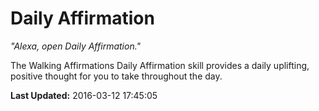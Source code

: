 # Daily Affirmation
*"Alexa, open Daily Affirmation."*

The Walking Affirmations Daily Affirmation skill provides a daily uplifting, positive thought for you to take throughout the day.

**Last Updated:** 2016-03-12 17:45:05